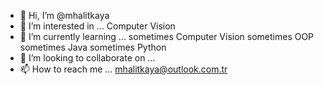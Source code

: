 - 👋 Hi, I’m @mhalitkaya
- 👀 I’m interested in ... Computer Vision
- 🌱 I’m currently learning ... sometimes Computer Vision sometimes OOP sometimes Java sometimes Python
- 💞️ I’m looking to collaborate on ...
- 📫 How to reach me ... mhalitkaya@outlook.com.tr

<!---
mhalitkaya/mhalitkaya is a ✨ special ✨ repository because its `README.md` (this file) appears on your GitHub profile.
You can click the Preview link to take a look at your changes.
--->
